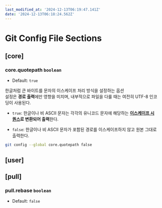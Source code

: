 ```yaml
---
last_modified_at: '2024-12-13T06:19:47.141Z'
date: '2024-12-13T06:18:24.562Z'
---
```

# Git Config File Sections

## [core]
### core.quotepath `boolean`
- Default: `true`

한글처럼 큰 바이트를 문자의 이스케이프 처리 방식을 설정하는 옵션  
설정은 **경로 출력**에만 영향을 미치며, 내부적으로 파일을 다룰 때는 여전히 UTF-8 인코딩이 사용된다. 

- `true`: 한글이나 비 ASCII 문자는 각각의 유니코드 문자에 해당하는 **[이스케이프 시퀀스](https://ko.wikipedia.org/wiki/%EC%9D%B4%EC%8A%A4%EC%BC%80%EC%9D%B4%ED%94%84_%EC%8B%9C%ED%80%80%EC%8A%A4)로 변환되어 출력**한다. 

- `false`: 한글이나 비 ASCII 문자가 포함된 경로를 이스케이프하지 않고 원본 그대로 출력한다.  

```sh
git config --global core.quotepath false
```

## [user]

## [pull]
### pull.rebase `boolean`
- Default: `false`
